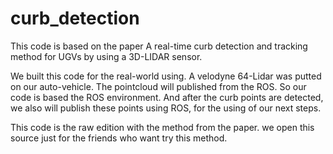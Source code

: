 # curb_detection
This code is based on the paper A real-time curb detection and tracking method for UGVs by using a 3D-LIDAR sensor.

We built this code for the real-world using. A velodyne 64-Lidar was putted on our auto-vehicle. The pointcloud will published from the ROS. So our code is based the ROS environment. And after the curb points are detected, we also will publish these points using ROS, for the using of our next steps.

This code is the raw edition with the method from the paper. we open this source just for the friends who want try this method.
